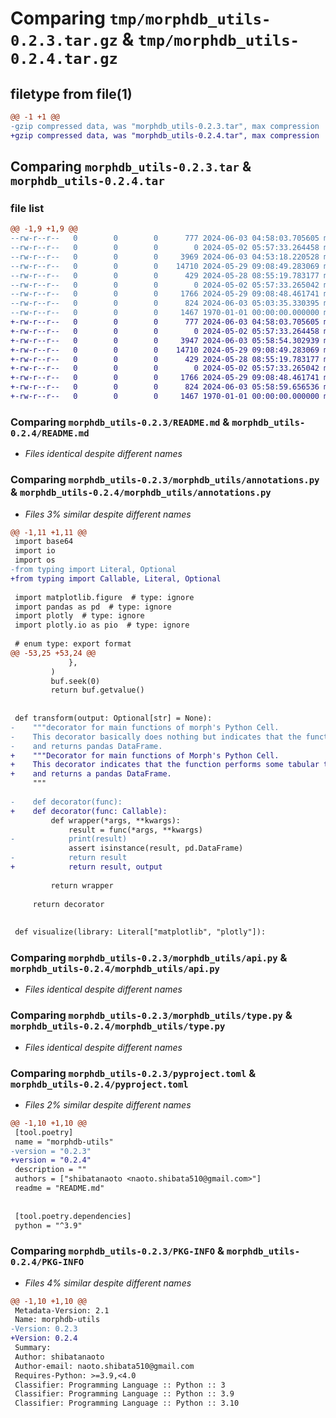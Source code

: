 # Comparing `tmp/morphdb_utils-0.2.3.tar.gz` & `tmp/morphdb_utils-0.2.4.tar.gz`

## filetype from file(1)

```diff
@@ -1 +1 @@
-gzip compressed data, was "morphdb_utils-0.2.3.tar", max compression
+gzip compressed data, was "morphdb_utils-0.2.4.tar", max compression
```

## Comparing `morphdb_utils-0.2.3.tar` & `morphdb_utils-0.2.4.tar`

### file list

```diff
@@ -1,9 +1,9 @@
--rw-r--r--   0        0        0      777 2024-06-03 04:58:03.705605 morphdb_utils-0.2.3/README.md
--rw-r--r--   0        0        0        0 2024-05-02 05:57:33.264458 morphdb_utils-0.2.3/morphdb_utils/__init__.py
--rw-r--r--   0        0        0     3969 2024-06-03 04:53:18.220528 morphdb_utils-0.2.3/morphdb_utils/annotations.py
--rw-r--r--   0        0        0    14710 2024-05-29 09:08:49.283069 morphdb_utils-0.2.3/morphdb_utils/api.py
--rw-r--r--   0        0        0      429 2024-05-28 08:55:19.783177 morphdb_utils-0.2.3/morphdb_utils/logging.py
--rw-r--r--   0        0        0        0 2024-05-02 05:57:33.265042 morphdb_utils-0.2.3/morphdb_utils/py.typed
--rw-r--r--   0        0        0     1766 2024-05-29 09:08:48.461741 morphdb_utils-0.2.3/morphdb_utils/type.py
--rw-r--r--   0        0        0      824 2024-06-03 05:03:35.330395 morphdb_utils-0.2.3/pyproject.toml
--rw-r--r--   0        0        0     1467 1970-01-01 00:00:00.000000 morphdb_utils-0.2.3/PKG-INFO
+-rw-r--r--   0        0        0      777 2024-06-03 04:58:03.705605 morphdb_utils-0.2.4/README.md
+-rw-r--r--   0        0        0        0 2024-05-02 05:57:33.264458 morphdb_utils-0.2.4/morphdb_utils/__init__.py
+-rw-r--r--   0        0        0     3947 2024-06-03 05:58:54.302939 morphdb_utils-0.2.4/morphdb_utils/annotations.py
+-rw-r--r--   0        0        0    14710 2024-05-29 09:08:49.283069 morphdb_utils-0.2.4/morphdb_utils/api.py
+-rw-r--r--   0        0        0      429 2024-05-28 08:55:19.783177 morphdb_utils-0.2.4/morphdb_utils/logging.py
+-rw-r--r--   0        0        0        0 2024-05-02 05:57:33.265042 morphdb_utils-0.2.4/morphdb_utils/py.typed
+-rw-r--r--   0        0        0     1766 2024-05-29 09:08:48.461741 morphdb_utils-0.2.4/morphdb_utils/type.py
+-rw-r--r--   0        0        0      824 2024-06-03 05:58:59.656536 morphdb_utils-0.2.4/pyproject.toml
+-rw-r--r--   0        0        0     1467 1970-01-01 00:00:00.000000 morphdb_utils-0.2.4/PKG-INFO
```

### Comparing `morphdb_utils-0.2.3/README.md` & `morphdb_utils-0.2.4/README.md`

 * *Files identical despite different names*

### Comparing `morphdb_utils-0.2.3/morphdb_utils/annotations.py` & `morphdb_utils-0.2.4/morphdb_utils/annotations.py`

 * *Files 3% similar despite different names*

```diff
@@ -1,11 +1,11 @@
 import base64
 import io
 import os
-from typing import Literal, Optional
+from typing import Callable, Literal, Optional
 
 import matplotlib.figure  # type: ignore
 import pandas as pd  # type: ignore
 import plotly  # type: ignore
 import plotly.io as pio  # type: ignore
 
 # enum type: export format
@@ -53,25 +53,24 @@
             },
         )
         buf.seek(0)
         return buf.getvalue()
 
 
 def transform(output: Optional[str] = None):
-    """decorator for main functions of morph's Python Cell.
-    This decorator basically does nothing but indicates that the function perform some tabluar transformation
-    and returns pandas DataFrame.
+    """Decorator for main functions of Morph's Python Cell.
+    This decorator indicates that the function performs some tabular transformation
+    and returns a pandas DataFrame.
     """
 
-    def decorator(func):
+    def decorator(func: Callable):
         def wrapper(*args, **kwargs):
             result = func(*args, **kwargs)
-            print(result)
             assert isinstance(result, pd.DataFrame)
-            return result
+            return result, output
 
         return wrapper
 
     return decorator
 
 
 def visualize(library: Literal["matplotlib", "plotly"]):
```

### Comparing `morphdb_utils-0.2.3/morphdb_utils/api.py` & `morphdb_utils-0.2.4/morphdb_utils/api.py`

 * *Files identical despite different names*

### Comparing `morphdb_utils-0.2.3/morphdb_utils/type.py` & `morphdb_utils-0.2.4/morphdb_utils/type.py`

 * *Files identical despite different names*

### Comparing `morphdb_utils-0.2.3/pyproject.toml` & `morphdb_utils-0.2.4/pyproject.toml`

 * *Files 2% similar despite different names*

```diff
@@ -1,10 +1,10 @@
 [tool.poetry]
 name = "morphdb-utils"
-version = "0.2.3"
+version = "0.2.4"
 description = ""
 authors = ["shibatanaoto <naoto.shibata510@gmail.com>"]
 readme = "README.md"
 
 
 [tool.poetry.dependencies]
 python = "^3.9"
```

### Comparing `morphdb_utils-0.2.3/PKG-INFO` & `morphdb_utils-0.2.4/PKG-INFO`

 * *Files 4% similar despite different names*

```diff
@@ -1,10 +1,10 @@
 Metadata-Version: 2.1
 Name: morphdb-utils
-Version: 0.2.3
+Version: 0.2.4
 Summary: 
 Author: shibatanaoto
 Author-email: naoto.shibata510@gmail.com
 Requires-Python: >=3.9,<4.0
 Classifier: Programming Language :: Python :: 3
 Classifier: Programming Language :: Python :: 3.9
 Classifier: Programming Language :: Python :: 3.10
```

